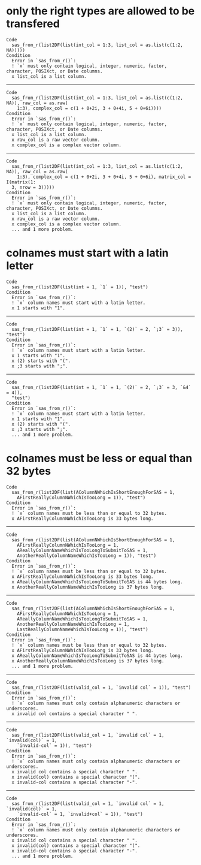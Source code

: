 # only the right types are allowed to be transfered

    Code
      sas_from_r(list2DF(list(int_col = 1:3, list_col = as.list(c(1:2, NA)))))
    Condition
      Error in `sas_from_r()`:
      ! `x` must only contain logical, integer, numeric, factor, character, POSIXct, or Date columns.
      x list_col is a list column.

---

    Code
      sas_from_r(list2DF(list(int_col = 1:3, list_col = as.list(c(1:2, NA)), raw_col = as.raw(
        1:3), complex_col = c(1 + 0+2i, 3 + 0+4i, 5 + 0+6i))))
    Condition
      Error in `sas_from_r()`:
      ! `x` must only contain logical, integer, numeric, factor, character, POSIXct, or Date columns.
      x list_col is a list column.
      x raw_col is a raw vector column.
      x complex_col is a complex vector column.

---

    Code
      sas_from_r(list2DF(list(int_col = 1:3, list_col = as.list(c(1:2, NA)), raw_col = as.raw(
        1:3), complex_col = c(1 + 0+2i, 3 + 0+4i, 5 + 0+6i), matrix_col = I(matrix(1:
      3, nrow = 3)))))
    Condition
      Error in `sas_from_r()`:
      ! `x` must only contain logical, integer, numeric, factor, character, POSIXct, or Date columns.
      x list_col is a list column.
      x raw_col is a raw vector column.
      x complex_col is a complex vector column.
      ... and 1 more problem.

# colnames must start with a latin letter

    Code
      sas_from_r(list2DF(list(int = 1, `1` = 1)), "test")
    Condition
      Error in `sas_from_r()`:
      ! `x` column names must start with a latin letter.
      x 1 starts with "1".

---

    Code
      sas_from_r(list2DF(list(int = 1, `1` = 1, `(2)` = 2, `;3` = 3)), "test")
    Condition
      Error in `sas_from_r()`:
      ! `x` column names must start with a latin letter.
      x 1 starts with "1".
      x (2) starts with "(".
      x ;3 starts with ";".

---

    Code
      sas_from_r(list2DF(list(int = 1, `1` = 1, `(2)` = 2, `;3` = 3, `&4` = 4)),
      "test")
    Condition
      Error in `sas_from_r()`:
      ! `x` column names must start with a latin letter.
      x 1 starts with "1".
      x (2) starts with "(".
      x ;3 starts with ";".
      ... and 1 more problem.

# colnames must be less or equal than 32 bytes

    Code
      sas_from_r(list2DF(list(AColumnNWhichIsShortEnoughForSAS = 1,
        AFirstReallyColumnNWhichIsTooLong = 1)), "test")
    Condition
      Error in `sas_from_r()`:
      ! `x` column names must be less than or equal to 32 bytes.
      x AFirstReallyColumnNWhichIsTooLong is 33 bytes long.

---

    Code
      sas_from_r(list2DF(list(AColumnNWhichIsShortEnoughForSAS = 1,
        AFirstReallyColumnNWhichIsTooLong = 1,
        AReallyColumnNameWhichIsTooLongToSubmitToSAS = 1,
        AnotherReallyColumnNameWhichIsTooLong = 1)), "test")
    Condition
      Error in `sas_from_r()`:
      ! `x` column names must be less than or equal to 32 bytes.
      x AFirstReallyColumnNWhichIsTooLong is 33 bytes long.
      x AReallyColumnNameWhichIsTooLongToSubmitToSAS is 44 bytes long.
      x AnotherReallyColumnNameWhichIsTooLong is 37 bytes long.

---

    Code
      sas_from_r(list2DF(list(AColumnNWhichIsShortEnoughForSAS = 1,
        AFirstReallyColumnNWhichIsTooLong = 1,
        AReallyColumnNameWhichIsTooLongToSubmitToSAS = 1,
        AnotherReallyColumnNameWhichIsTooLong = 1,
        LastReallyColumnNameWhichIsTooLong = 1)), "test")
    Condition
      Error in `sas_from_r()`:
      ! `x` column names must be less than or equal to 32 bytes.
      x AFirstReallyColumnNWhichIsTooLong is 33 bytes long.
      x AReallyColumnNameWhichIsTooLongToSubmitToSAS is 44 bytes long.
      x AnotherReallyColumnNameWhichIsTooLong is 37 bytes long.
      ... and 1 more problem.

---

    Code
      sas_from_r(list2DF(list(valid_col = 1, `invalid col` = 1)), "test")
    Condition
      Error in `sas_from_r()`:
      ! `x` column names must only contain alphanumeric characters or underscores.
      x invalid col contains a special character " ".

---

    Code
      sas_from_r(list2DF(list(valid_col = 1, `invalid col` = 1, `invalid(col)` = 1,
        `invalid-col` = 1)), "test")
    Condition
      Error in `sas_from_r()`:
      ! `x` column names must only contain alphanumeric characters or underscores.
      x invalid col contains a special character " ".
      x invalid(col) contains a special character "(".
      x invalid-col contains a special character "-".

---

    Code
      sas_from_r(list2DF(list(valid_col = 1, `invalid col` = 1, `invalid(col)` = 1,
        `invalid-col` = 1, `invalid+col` = 1)), "test")
    Condition
      Error in `sas_from_r()`:
      ! `x` column names must only contain alphanumeric characters or underscores.
      x invalid col contains a special character " ".
      x invalid(col) contains a special character "(".
      x invalid-col contains a special character "-".
      ... and 1 more problem.


